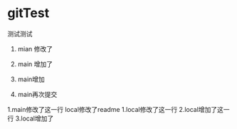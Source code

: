# gitTest
测试测试


1. mian 修改了


2. main 增加了


3. main增加


4. main再次提交

1.main修改了这一行
local修改了readme
1.local修改了这一行
2.local增加了这一行
3.local增加了